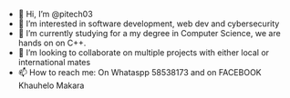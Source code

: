 - 👋 Hi, I’m @pitech03
- 👀 I’m interested in software development, web dev and cybersecurity
- 🌱 I’m currently studying for a my degree in Computer Science, we are hands on on C++.
- 💞️ I’m looking to collaborate on multiple projects with either local or international mates
- 📫 How to reach me: On Whataspp 58538173 and on FACEBOOK Khauhelo Makara

<!---
pitech03/pitech03 is a ✨ special ✨ repository because its `README.md` (this file) appears on your GitHub profile.
You can click the Preview link to take a look at your changes.
--->
